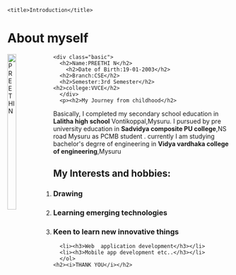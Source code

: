 <html>
  <head>

    <title>Introduction</title>
  </head>
  <body>
    <h1>About myself</h1>
    <img src="https://lh3.googleusercontent.com/4kiPB4WRYMmdqpeII7iHFZfHMDxJl5F4h1ukykwT2tTOcYfwnKhU63_I_3rv8j-gr46pxig-w7RNsvXeakS683N9qaPnSuYMj8XklhxG-N6jQoruZhKS5oXQ-JnkTpFs-GBKCJjSC4xL1X-BX1lDXAp_edDoPHwkd_hMOVA7LZ6aWSIWtfteIMAMI323BxiJDzt0dIZe6qRrvTXzvkIWEh_nO6wj8x4JyH3CXWxhuzm8Zp4bwTbal1buBFCjjRRX1Z8TLGQ-MOyPk2Zxc06-Qqd7kENNHrufwDao6-ti9l44lAEVm9iezAXqVDd62QokDSHbDEEMlfPKnw5U7WvPhRLUF49DzNPeWTEG08dgngbTKIdwaFVpgJjTqAiqzq_MaXCPHT6mo7prFVBC4Qtqwz-J3DI1fRb48_MNJDnKQTpyFiytwhLzacmxO_rIKN-NLFiMfoJDxDljfdPdpgmLj3QRAT-TsgeESwiev4nXH-vS1SKD5Xs1JAZhIqQjoPlJwxgx_yZeOwpVoxrOdQukPiM4jhJ5vUXinVL4n9txEAxLAw3HmnEww3D59CIg5CBp5aO_VQxNU3knhHkV8CShHPnpwfZOp33T58DanZVoH7JVMT7BNze-z0seZx29XxU5Gaz9yIqCUV00Z_nLjoX4FgPp84S92tGUoNsmU1Bh1yOrg-gMqJKnuGE_BXBwumd59_B-tP97Y5tDfqDwzL4lStRCOA=w358-h636-no?authuser=1" alt="PREETHI N" width=20% height=30% align=left >

    <div class="basic">
      <h2>Name:PREETHI N</h2>
        <h2>Date of Birth:19-01-2003</h2>
      <h2>Branch:CSE</h2>
      <h2>Semester:3rd Semester</h2>
    <h2>college:VVCE</h2>
      </div>
      <p><h2>My Journey from childhood</h2>
Basically, I completed my secondary school education in <b>Lalitha high school</b> Vontikoppal,Mysuru. I pursued by pre university education in <b>Sadvidya composite PU college</b>,NS road Mysuru as PCMB student . currently I am studying bachelor's degrre of engineering in <b>Vidya vardhaka college of engineering</b>,Mysuru
      </p>
      <h2>My Interests and hobbies:</h2>
      <ol>
        <li><h3>Drawing</h3>  </li>
        <li>  <h3>Learning emerging technologies </h3>  </li>
          <li>  <h3>Keen to learn new innovative things </h3>  </li>

      <li><h3>Web  application development</h3></li>
      <li><h3>Mobile app development etc..</h3></li>
      </ol>
    <h2><i>THANK YOU</i></h2>
  </body>

</html>
